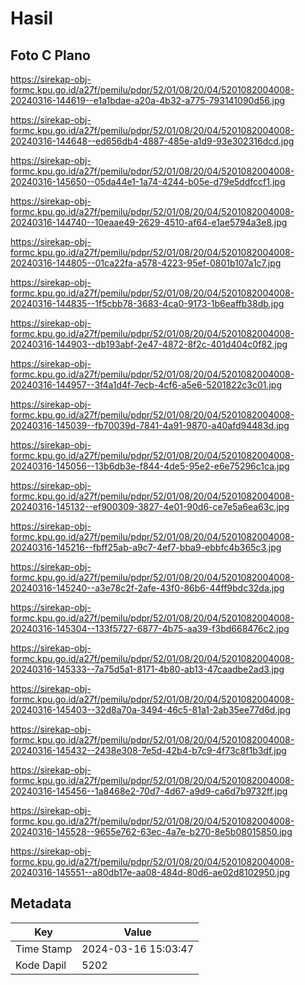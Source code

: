 # Hasil

## Foto C Plano

https://sirekap-obj-formc.kpu.go.id/a27f/pemilu/pdpr/52/01/08/20/04/5201082004008-20240316-144619--e1a1bdae-a20a-4b32-a775-793141090d56.jpg

https://sirekap-obj-formc.kpu.go.id/a27f/pemilu/pdpr/52/01/08/20/04/5201082004008-20240316-144648--ed656db4-4887-485e-a1d9-93e302316dcd.jpg

https://sirekap-obj-formc.kpu.go.id/a27f/pemilu/pdpr/52/01/08/20/04/5201082004008-20240316-145650--05da44e1-1a74-4244-b05e-d79e5ddfccf1.jpg

https://sirekap-obj-formc.kpu.go.id/a27f/pemilu/pdpr/52/01/08/20/04/5201082004008-20240316-144740--10eaae49-2629-4510-af64-e1ae5794a3e8.jpg

https://sirekap-obj-formc.kpu.go.id/a27f/pemilu/pdpr/52/01/08/20/04/5201082004008-20240316-144805--01ca22fa-a578-4223-95ef-0801b107a1c7.jpg

https://sirekap-obj-formc.kpu.go.id/a27f/pemilu/pdpr/52/01/08/20/04/5201082004008-20240316-144835--1f5cbb78-3683-4ca0-9173-1b6eaffb38db.jpg

https://sirekap-obj-formc.kpu.go.id/a27f/pemilu/pdpr/52/01/08/20/04/5201082004008-20240316-144903--db193abf-2e47-4872-8f2c-401d404c0f82.jpg

https://sirekap-obj-formc.kpu.go.id/a27f/pemilu/pdpr/52/01/08/20/04/5201082004008-20240316-144957--3f4a1d4f-7ecb-4cf6-a5e6-5201822c3c01.jpg

https://sirekap-obj-formc.kpu.go.id/a27f/pemilu/pdpr/52/01/08/20/04/5201082004008-20240316-145039--fb70039d-7841-4a91-9870-a40afd94483d.jpg

https://sirekap-obj-formc.kpu.go.id/a27f/pemilu/pdpr/52/01/08/20/04/5201082004008-20240316-145056--13b6db3e-f844-4de5-95e2-e6e75296c1ca.jpg

https://sirekap-obj-formc.kpu.go.id/a27f/pemilu/pdpr/52/01/08/20/04/5201082004008-20240316-145132--ef900309-3827-4e01-90d6-ce7e5a6ea63c.jpg

https://sirekap-obj-formc.kpu.go.id/a27f/pemilu/pdpr/52/01/08/20/04/5201082004008-20240316-145216--fbff25ab-a9c7-4ef7-bba9-ebbfc4b365c3.jpg

https://sirekap-obj-formc.kpu.go.id/a27f/pemilu/pdpr/52/01/08/20/04/5201082004008-20240316-145240--a3e78c2f-2afe-43f0-86b6-44ff9bdc32da.jpg

https://sirekap-obj-formc.kpu.go.id/a27f/pemilu/pdpr/52/01/08/20/04/5201082004008-20240316-145304--133f5727-6877-4b75-aa39-f3bd668476c2.jpg

https://sirekap-obj-formc.kpu.go.id/a27f/pemilu/pdpr/52/01/08/20/04/5201082004008-20240316-145333--7a75d5a1-8171-4b80-ab13-47caadbe2ad3.jpg

https://sirekap-obj-formc.kpu.go.id/a27f/pemilu/pdpr/52/01/08/20/04/5201082004008-20240316-145403--32d8a70a-3494-46c5-81a1-2ab35ee77d6d.jpg

https://sirekap-obj-formc.kpu.go.id/a27f/pemilu/pdpr/52/01/08/20/04/5201082004008-20240316-145432--2438e308-7e5d-42b4-b7c9-4f73c8f1b3df.jpg

https://sirekap-obj-formc.kpu.go.id/a27f/pemilu/pdpr/52/01/08/20/04/5201082004008-20240316-145456--1a8468e2-70d7-4d67-a9d9-ca6d7b9732ff.jpg

https://sirekap-obj-formc.kpu.go.id/a27f/pemilu/pdpr/52/01/08/20/04/5201082004008-20240316-145528--9655e762-63ec-4a7e-b270-8e5b08015850.jpg

https://sirekap-obj-formc.kpu.go.id/a27f/pemilu/pdpr/52/01/08/20/04/5201082004008-20240316-145551--a80db17e-aa08-484d-80d6-ae02d8102950.jpg


## Metadata

| Key        | Value               |
| ---------- | ------------------- |
| Time Stamp | 2024-03-16 15:03:47 |
| Kode Dapil | 5202                |



